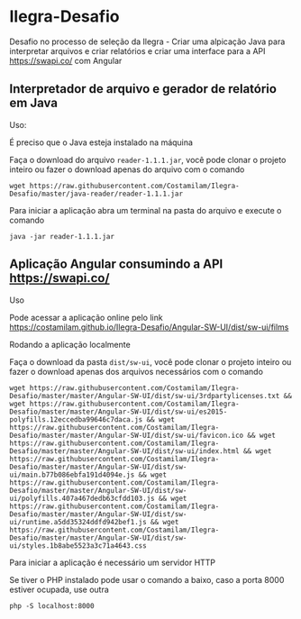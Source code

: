# Ilegra-Desafio
Desafio no processo de seleção da Ilegra - Criar uma alpicação Java para interpretar arquivos e criar relatórios e criar uma interface para a API https://swapi.co/ com Angular

## Interpretador de arquivo e gerador de relatório em Java

Uso:

É preciso que o Java esteja instalado na máquina

Faça o download do arquivo `reader-1.1.1.jar`, você pode clonar o projeto inteiro ou fazer o download apenas do arquivo com o comando

```shell
wget https://raw.githubusercontent.com/Costamilam/Ilegra-Desafio/master/java-reader/reader-1.1.1.jar
```

Para iniciar a aplicação abra um terminal na pasta do arquivo e execute o comando

```shell
java -jar reader-1.1.1.jar
```

## Aplicação Angular consumindo a API https://swapi.co/

Uso

Pode acessar a aplicação online pelo link https://costamilam.github.io/Ilegra-Desafio/Angular-SW-UI/dist/sw-ui/films

Rodando a aplicação localmente

Faça o download da pasta `dist/sw-ui`, você pode clonar o projeto inteiro ou fazer o download apenas dos arquivos necessários com o comando

```shell
wget https://raw.githubusercontent.com/Costamilam/Ilegra-Desafio/master/master/Angular-SW-UI/dist/sw-ui/3rdpartylicenses.txt && wget https://raw.githubusercontent.com/Costamilam/Ilegra-Desafio/master/master/Angular-SW-UI/dist/sw-ui/es2015-polyfills.12eccedba99646c7daca.js && wget https://raw.githubusercontent.com/Costamilam/Ilegra-Desafio/master/master/Angular-SW-UI/dist/sw-ui/favicon.ico && wget https://raw.githubusercontent.com/Costamilam/Ilegra-Desafio/master/master/Angular-SW-UI/dist/sw-ui/index.html && wget https://raw.githubusercontent.com/Costamilam/Ilegra-Desafio/master/master/Angular-SW-UI/dist/sw-ui/main.b77b086ebfa191d4094e.js && wget https://raw.githubusercontent.com/Costamilam/Ilegra-Desafio/master/master/Angular-SW-UI/dist/sw-ui/polyfills.407a467dedb63cfdd103.js && wget https://raw.githubusercontent.com/Costamilam/Ilegra-Desafio/master/master/Angular-SW-UI/dist/sw-ui/runtime.a5dd35324ddfd942bef1.js && wget https://raw.githubusercontent.com/Costamilam/Ilegra-Desafio/master/master/Angular-SW-UI/dist/sw-ui/styles.1b8abe5523a3c71a4643.css
```

Para iniciar a aplicação é necessário um servidor HTTP

Se tiver o PHP instalado pode usar o comando a baixo, caso a porta 8000 estiver ocupada, use outra

```shell
php -S localhost:8000
```